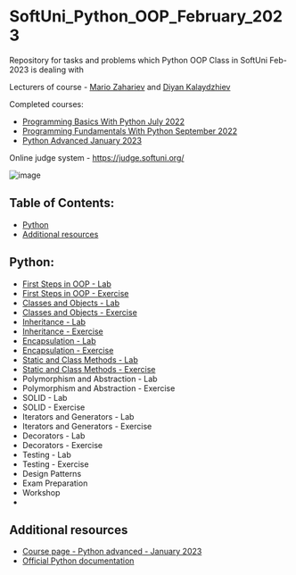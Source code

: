 # SoftUni_Python_OOP_February_2023
Repository for tasks and problems which Python OOP Class in SoftUni Feb-2023 is dealing with

Lecturers of course - [Mario Zahariev](https://github.com/zahariev-webbersof) and [Diyan Kalaydzhiev](https://github.com/DiyanKalaydzhiev23)



Completed courses:
- [Programming Basics With Python July 2022](https://github.com/KaloyanLevenov/programming_fundamentals_python_september_2022/tree/main/001_programming_basics_with_python_july_2022)
- [Programming Fundamentals With Python September 2022](https://github.com/KaloyanLevenov/programming_fundamentals_python_september_2022)
- [Python Advanced January 2023](https://github.com/KaloyanLevenov/python_advanced_SoftUni_Jan_2023)

Online judge system - https://judge.softuni.org/

![image](https://user-images.githubusercontent.com/68993494/185683680-bcfefe65-88fb-4192-b0b2-ff9130c39487.png)

## Table of Contents:

- [Python](#python)
- [Additional resources](#additional-resources)

## Python:

- [First Steps in OOP - Lab](https://github.com/KaloyanLevenov/python_OOP_SoftUni_Feb_2023/tree/main/01_first_steps_in_OOP_lab)
- [First Steps in OOP - Exercise](https://github.com/KaloyanLevenov/python_OOP_SoftUni_Feb_2023/tree/main/02_first_steps_in_OOP_exercise)
- [Classes and Objects - Lab](https://github.com/KaloyanLevenov/python_OOP_SoftUni_Feb_2023/tree/main/03_classes_and_objects_lab)
- [Classes and Objects - Exercise](https://github.com/KaloyanLevenov/python_OOP_SoftUni_Feb_2023/tree/main/04_classes_and_objects_exercise)
- [Inheritance - Lab](https://github.com/KaloyanLevenov/python_OOP_SoftUni_Feb_2023/tree/main/05_inheritance_lab)
- [Inheritance - Exercise](https://github.com/KaloyanLevenov/python_OOP_SoftUni_Feb_2023/tree/main/06_inheritance_exercise)
- [Encapsulation - Lab](https://github.com/KaloyanLevenov/python_OOP_SoftUni_Feb_2023/tree/main/07_encapsulation_lab)
- [Encapsulation - Exercise](https://github.com/KaloyanLevenov/python_OOP_SoftUni_Feb_2023/tree/main/08_encapsulation_exercise)
- [Static and Class Methods - Lab](https://github.com/KaloyanLevenov/python_OOP_SoftUni_Feb_2023/tree/main/09_static_and_class_methods_lab)
- [Static and Class Methods - Exercise](https://github.com/KaloyanLevenov/python_OOP_SoftUni_Feb_2023/tree/main/10_static_and_class_methods_exercise)
- Polymorphism and Abstraction - Lab 
- Polymorphism and Abstraction - Exercise
- SOLID - Lab
- SOLID - Exercise
- Iterators and Generators - Lab
- Iterators and Generators - Exercise
- Decorators - Lab
- Decorators - Exercise
- Testing - Lab
- Testing - Exercise
- Design Patterns
- Exam Preparation
- Workshop
- 

## Additional resources

- [Course page - Python advanced - January 2023](https://softuni.bg/trainings/3963/python-advanced-january-2023)
- [Official Python documentation](https://docs.python.org/3/)
